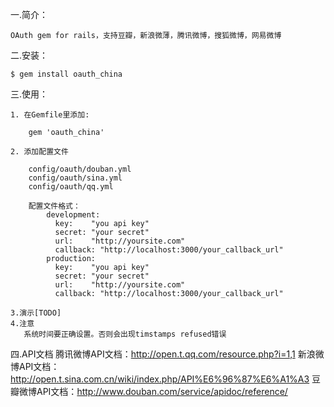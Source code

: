 一.简介：

    OAuth gem for rails，支持豆瓣，新浪微薄，腾讯微博，搜狐微博，网易微博

二.安装：

    $ gem install oauth_china

三.使用：

    1. 在Gemfile里添加:

        gem 'oauth_china'

    2. 添加配置文件

        config/oauth/douban.yml
        config/oauth/sina.yml
        config/oauth/qq.yml

        配置文件格式：
            development:
              key:    "you api key"
              secret: "your secret"
              url:    "http://yoursite.com"
              callback: "http://localhost:3000/your_callback_url"
            production:
              key:    "you api key"
              secret: "your secret"
              url:    "http://yoursite.com"
              callback: "http://localhost:3000/your_callback_url"

    3.演示[TODO]
    4.注意
       系统时间要正确设置。否则会出现timstamps refused错误

四.API文档
    腾讯微博API文档：http://open.t.qq.com/resource.php?i=1,1
    新浪微博API文档：http://open.t.sina.com.cn/wiki/index.php/API%E6%96%87%E6%A1%A3
    豆瓣微博API文档：http://www.douban.com/service/apidoc/reference/